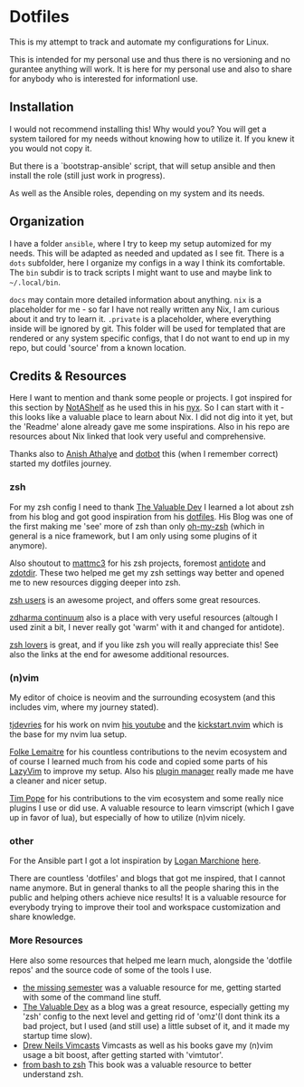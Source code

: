 # Dotfiles


This is my attempt to track and automate my configurations for Linux.

This is intended for my personal use and thus there is no versioning and no gurantee anything will work.
It is here for my personal use and also to share for anybody who is interested for informationl use.



## Installation

I would not recommend installing this! Why would you? You will get a system tailored for my needs without knowing how
to utilize it. If you knew it you would not copy it.

But there is a `bootstrap-ansible' script, that will setup ansible and then install the role (still just work in progress).

As well as the Ansible roles, depending on my system and its needs.


## Organization

I have a folder `ansible`, where I try to keep my setup automized for my needs. This will be adapted as needed and updated as I see fit.
There is a `dots` subfolder, here I organize my configs in a way I think its comfortable.
The `bin` subdir is to track scripts I might want to use and maybe link to `~/.local/bin`.

`docs` may contain more detailed information about anything.
`nix` is a placeholder for me - so far I have not really written any Nix, I am curious about it and try to learn it.
`.private` is a placeholder, where everything inside will be ignored by git. This folder will be used for templated that are rendered or any system specific configs, 
that I do not want to end up in my repo, but could 'source' from a known location.


## Credits & Resources

Here I want to mention and thank some people or projects.
I got inspired for this section by [NotAShelf](https://github.com/NotAShelf) as he used this in his [nyx](https://github.com/NotAShelf/nyx?tab=readme-ov-file#credits--special-thanks).
So I can start with it - this looks like a valuable place to learn about Nix. I did not dig into it yet, but the 'Readme' alone already gave me some inspirations. Also in his repo are resources about Nix
linked that look very useful and comprehensive.


Thanks also to [Anish Athalye](https://github.com/anishathalye) and [dotbot](https://github.com/anishathalye/dotbot) this (when I remember correct) started my dotfiles journey.

### zsh

For my zsh config I need to thank [The Valuable Dev](https://thevaluable.dev/) I learned a lot about zsh from his blog and got good inspiration from his [dotfiles](https://github.com/Phantas0s/.dotfiles).
His Blog was one of the first making me 'see' more of zsh than only [oh-my-zsh](https://ohmyz.sh/) (which in general is a nice framework, but I am only using some plugins of it anymore).

Also shoutout to [mattmc3](https://github.com/mattmc3) for his zsh projects, foremost [antidote](https://github.com/mattmc3/antidote) and [zdotdir](https://github.com/getantidote/zdotdir). These two helped me get my zsh settings way better and opened me to new resources digging deeper into zsh.

[zsh users](https://github.com/zsh-users) is an awesome project, and offers some great resources. 

[zdharma continuum](https://github.com/zdharma-continuum) also is a place with very useful resources (altough I used zinit a bit, I never really got 'warm' with it and changed for antidote).

[zsh lovers](https://grml.org/zsh/zsh-lovers.html) is great, and if you like zsh you will really appreciate this! See also the links at the end for awesome additional resources.



### (n)vim

My editor of choice is neovim and the surrounding ecosystem (and this includes vim, where my journey stated).

[tjdevries](https://github.com/tjdevries) for his work on nvim [his youtube](https://www.youtube.com/@teej_dv) and the [kickstart.nvim](https://github.com/nvim-lua/kickstart.nvim/) which is the base for my nvim lua setup.

[Folke Lemaitre](https://github.com/folke) for his countless contributions to the nevim ecosystem and of course I learned much from his code and copied some parts of his [LazyVim](https://github.com/LazyVim/LazyVim) to improve my setup.
Also his [plugin manager](https://github.com/folke/lazy.nvim) really made me have a cleaner and nicer setup.

[Tim Pope](https://github.com/tpope) for his contributions to the vim ecosystem and some really nice plugins I use or did use. A valuable resource to learn vimscript (which I gave up in favor of lua), but especially of how to utilize (n)vim nicely.

### other

For the Ansible part I got a lot inspiration by [Logan Marchione](https://github.com/loganmarchione) [here](https://github.com/loganmarchione/ansible-arch-linux).

There are countless 'dotfiles' and blogs that got me inspired, that I cannot name anymore. But in general thanks to all the people sharing this in the public and helping others achieve nice results! It is a valuable resource for everybody trying to improve their tool and workspace customization and share knowledge.

### More Resources

Here also some resources that helped me learn much, alongside the 'dotfile repos' and the source code of some of the tools I use.

- [the missing semester](https://missing.csail.mit.edu/) was a valuable resource for me, getting started with some of the command line stuff.
- [The Valuable Dev](https://thevaluable.dev/)  as a blog was a great resource, especially getting my 'zsh' config to the next level and getting rid of 'omz'(I dont think its a bad project, but I used  (and still use) a little subset of it, and it made my startup time slow).
- [Drew Neils Vimcasts](http://vimcasts.org/) Vimcasts as well as his books gave my (n)vim usage a bit boost, after getting started with 'vimtutor'.
- [from bash to zsh](https://www.bash2zsh.com/) This book was a valuable resource to better understand zsh.
